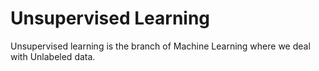 # Unsupervised Learning

Unsupervised learning is the branch of Machine Learning where we deal with Unlabeled data. 
